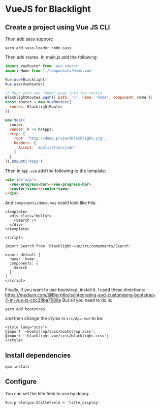 # VueJS for Blacklight


## Create a project using Vue JS CLI

Then add sass support:
```
yarn add sass-loader node-sass
```

Then add routes. In main.js add the following:
```js
import VueRouter from 'vue-router'
import Home from './components/Home.vue'

Vue.use(Blacklight)
Vue.use(VueRouter)

// Push your own "Home" page into the routes.
BlacklightRoutes.push({ path: '/', name: 'home', component: Home })
const router = new VueRouter({
  routes: BlacklightRoutes
})

new Vue({
  router,
  render: h => h(App),
  http: {
    root: 'http://demo.projectblacklight.org',
    headers: {
      Accept: 'application/json'
    }
  }
}).$mount('#app')
```

Then in `App.vue` add the following to the template:
```html
<div id="app">
  <vue-progress-bar></vue-progress-bar>
  <router-view></router-view>
</div>
```

And `components/Home.vue` could look like this:

```vue
<template>
  <div class="hello">
    <Search />
  </div>
</template>

<script>

import Search from 'blacklight-vue/src/components/Search'

export default {
  name: 'Home',
  components: {
    Search
  }
}
</script>
```

Finally, if you want to use bootstrap, install it.
I used these directions: https://medium.com/@BjornKrols/integrating-and-customising-bootstrap-4-in-vue-js-cbc29ba7688e
But all you need to do is:

```
yarn add bootstrap
```

and then change the styles in `src/App.vue` to be:

```vue
<style lang="scss">
@import '~bootstrap/scss/bootstrap.scss';
@import '~blacklight-vue/scss/blacklight.scss';
</style>
```

## Install dependencies

```
npm install
```

## Configure

You can set the title field to use by doing:
```
Vue.prototype.$titleField = 'title_display'
```
